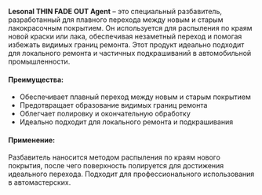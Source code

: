 **Lesonal THIN FADE OUT Agent** – это специальный разбавитель, разработанный для плавного перехода между новым и старым лакокрасочным покрытием. Он используется для распыления по краям новой краски или лака, обеспечивая незаметный переход и помогая избежать видимых границ ремонта. Этот продукт идеально подходит для локального ремонта и частичных подкрашиваний в автомобильной промышленности.

#### Преимущества:

- Обеспечивает плавный переход между новым и старым покрытием
- Предотвращает образование видимых границ ремонта
- Облегчает полировку и окончательную обработку
- Идеально подходит для локального ремонта и подкрашивания

#### Применение:

Разбавитель наносится методом распыления по краям нового покрытия, после чего поверхность полируется для достижения идеального перехода. Подходит для профессионального использования в автомастерских.
